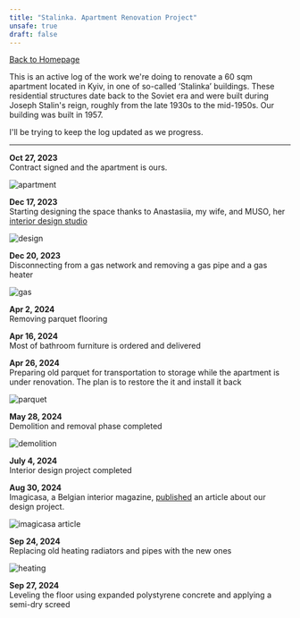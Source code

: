 ```yaml
---
title: "Stalinka. Apartment Renovation Project"
unsafe: true
draft: false
---
```

[Back to Homepage](/)

This is an active log of the work we're doing to renovate a 60 sqm apartment located in Kyiv, in one of so-called ‘Stalinka’ buildings. These residential structures date back to the Soviet era and were built during Joseph Stalin's reign, roughly from the late 1930s to the mid-1950s. Our building was built in 1957.

I'll be trying to keep the log updated as we progress.

<hr>

**Oct 27, 2023**<br> 
Contract signed and the apartment is ours.

![apartment](/apartment.jpg)

**Dec 17, 2023**<br> 
Starting designing the space thanks to Anastasiia, my wife, and MUSO, her [interior design studio](https://musostory.com/)

![design](/design.jpg)

**Dec 20, 2023**<br> 
Disconnecting from a gas network and removing a gas pipe and a gas heater

![gas](/gas.jpg)

**Apr 2, 2024**<br> 
Removing parquet flooring

**Apr 16, 2024**<br> 
Most of bathroom furniture is ordered and delivered

**Apr 26, 2024**<br> 
Preparing old parquet for transportation to storage while the apartment is under renovation. The plan is to restore the it and install it back

![parquet](/parquet.jpg)

**May 28, 2024**<br> 
Demolition and removal phase completed

![demolition](/demolition.jpg)

**July 4, 2024**<br> 
Interior design project completed

**Aug 30, 2024**<br> 
Imagicasa, a Belgian interior magazine, [published](https://imagicasa.be/en/story/wabi-sabi-in-a-stalinka-flat) an article about our design project.

![imagicasa article](/imagicasa.jpg)

**Sep 24, 2024**<br> 
Replacing old heating radiators and pipes with the new ones

![heating](/heating.jpg)

**Sep 27, 2024**<br> 
Leveling the floor using expanded polystyrene concrete and applying a semi-dry screed